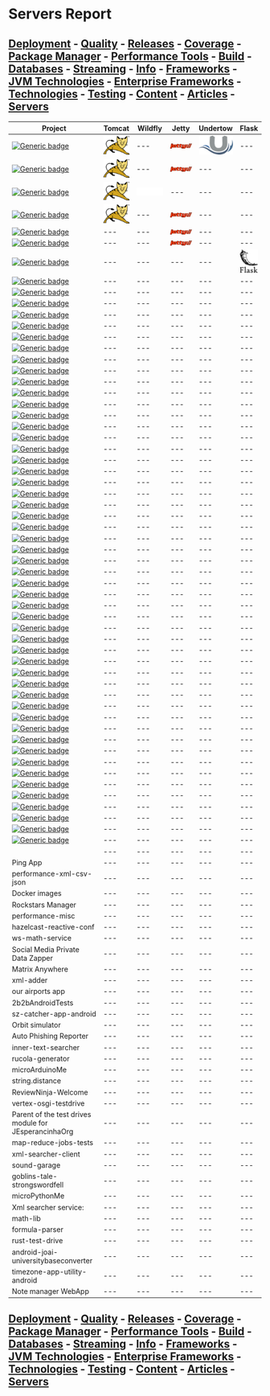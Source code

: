 # Servers Report

## [Deployment](./Deployment.md) - [Quality](./Quality.md) - [Releases](./Releases.md) - [Coverage](./Coverage.md) - [Package Manager](./PkgManager.md) - [Performance Tools](./Performance.md) - [Build](./Build.md) - [Databases](./Databases.md) - [Streaming](./Streaming.md) - [Info](./Info.md) - [Frameworks](./Frameworks.md) - [JVM Technologies](./TechJVM.md) - [Enterprise Frameworks](./Enterprise.md) - [Technologies](./Tech.md) - [Testing](./Testing.md) - [Content](./Content.md) - [Articles](./Articles.md) - [Servers](./Servers.md) 

|Project|Tomcat|Wildfly|Jetty|Undertow|Flask|
|---|---|---|---|---|---|
|[![Generic badge](https://img.shields.io/static/v1.svg?label=GitHub&message=Spring%20Master%205%20Test%20Drives&color=informational)](https://github.com/jesperancinha/jeorg-spring-master-5-test-drives)|[![alt text](https://raw.githubusercontent.com/jesperancinha/project-signer/master/project-signer-templates/icons-50/tomcat-50.png "Tomcat")](http://tomcat.apache.org/)|---|[![alt text](https://raw.githubusercontent.com/jesperancinha/project-signer/master/project-signer-templates/icons-50/jetty-50.png "Jetty")](https://www.eclipse.org/jetty/)|[![alt text](https://raw.githubusercontent.com/jesperancinha/project-signer/master/project-signer-templates/icons-50/undertow-50.png "Undertow")](https://undertow.io/)|---|
|[![Generic badge](https://img.shields.io/static/v1.svg?label=GitHub&message=Camel%20Test%20Drives&color=informational)](https://github.com/jesperancinha/jeorg-camel-test-drives)|[![alt text](https://raw.githubusercontent.com/jesperancinha/project-signer/master/project-signer-templates/icons-50/tomcat-50.png "Tomcat")](http://tomcat.apache.org/)|---|[![alt text](https://raw.githubusercontent.com/jesperancinha/project-signer/master/project-signer-templates/icons-50/jetty-50.png "Jetty")](https://www.eclipse.org/jetty/)|---|---|
|[![Generic badge](https://img.shields.io/static/v1.svg?label=GitHub&message=Java%20EE%207%20Test%20Drives&color=informational)](https://github.com/jesperancinha/jeorg-java-ee-7-test-drives)|[![alt text](https://raw.githubusercontent.com/jesperancinha/project-signer/master/project-signer-templates/icons-50/tomcat-50.png "Tomcat")](https://tomcat.apache.org/whichversion.html)|[![alt text](https://raw.githubusercontent.com/jesperancinha/project-signer/master/project-signer-templates/icons-50/wild-fly-50.png "WildFly")](https://www.wildfly.org/)|---|---|---|
|[![Generic badge](https://img.shields.io/static/v1.svg?label=GitHub&message=Bisca%20JE&color=informational)](https://github.com/jesperancinha/biscaje)|[![alt text](https://raw.githubusercontent.com/jesperancinha/project-signer/master/project-signer-templates/icons-50/tomcat-50.png "Tomcat")](http://tomcat.apache.org/)|---|[![alt text](https://raw.githubusercontent.com/jesperancinha/project-signer/master/project-signer-templates/icons-50/jetty-50.png "Jetty")](https://www.eclipse.org/jetty/)|---|---|
|[![Generic badge](https://img.shields.io/static/v1.svg?label=GitHub&message=Your%20finance%20JE&color=informational)](https://github.com/jesperancinha/your-finance-je)|---|---|[![alt text](https://raw.githubusercontent.com/jesperancinha/project-signer/master/project-signer-templates/icons-50/jetty-50.png "Jetty")](https://www.eclipse.org/jetty/)|---|---|
|[![Generic badge](https://img.shields.io/static/v1.svg?label=GitHub&message=Spring%205%20Test%20Drives&color=informational)](https://github.com/jesperancinha/jeorg-spring-5-test-drives)|---|---|[![alt text](https://raw.githubusercontent.com/jesperancinha/project-signer/master/project-signer-templates/icons-50/jetty-50.png "Jetty")](https://www.eclipse.org/jetty/)|---|---|
|[![Generic badge](https://img.shields.io/static/v1.svg?label=GitHub&message=Med%20Dicom%20Service🏥&color=informational)](https://github.com/jesperancinha/med_dicom_service)|---|---|---|---|[![alt text](https://raw.githubusercontent.com/jesperancinha/project-signer/master/project-signer-templates/icons-50/flask-50.png "Flask Service")](https://flask.palletsprojects.com/)|
|[![Generic badge](https://img.shields.io/static/v1.svg?label=GitHub&message=Concert%20Demos%20🎸%20&color=informational)](https://github.com/jesperancinha/concert-demos-root)|---|---|---|---|---|
|[![Generic badge](https://img.shields.io/static/v1.svg?label=GitHub&message=City%20Library%20Management%20🏢&color=informational)](https://github.com/jesperancinha/advanced-library-management)|---|---|---|---|---|
|[![Generic badge](https://img.shields.io/static/v1.svg?label=GitHub&message=From%20Paris%20to%20Berlin%20🛣&color=informational)](https://github.com/jesperancinha/from-paris-to-berlin-circuit-breaker)|---|---|---|---|---|
|[![Generic badge](https://img.shields.io/static/v1.svg?label=GitHub&message=StaCo%20App%20🪙%20&color=informational)](https://github.com/jesperancinha/staco-app)|---|---|---|---|---|
|[![Generic badge](https://img.shields.io/static/v1.svg?label=GitHub&message=Sea%20Shell%20Archiver&color=informational)](https://github.com/jesperancinha/sea-shell-archiver)|---|---|---|---|---|
|[![Generic badge](https://img.shields.io/static/v1.svg?label=GitHub&message=VMA%20Archiver%20📼%20&color=informational)](https://github.com/jesperancinha/vma-archiver)|---|---|---|---|---|
|[![Generic badge](https://img.shields.io/static/v1.svg?label=GitHub&message=ISBN%20Stacks%20📚%20&color=informational)](https://github.com/jesperancinha/isbn-stacks)|---|---|---|---|---|
|[![Generic badge](https://img.shields.io/static/v1.svg?label=GitHub&message=JEOrg%20Cloud%20Test%20Drives&color=informational)](https://github.com/jesperancinha/jeorg-cloud-test-drives)|---|---|---|---|---|
|[![Generic badge](https://img.shields.io/static/v1.svg?label=BitBucket&message=Newscast%20Explorer&color=informational)](https://bitbucket.org/jesperancinha/news-cast-explorer)|---|---|---|---|---|
|[![Generic badge](https://img.shields.io/static/v1.svg?label=GitLab&message=Video%20Series%20Apps&color=informational)](https://gitlab.com/jesperancinha/video-series-app)|---|---|---|---|---|
|[![Generic badge](https://img.shields.io/static/v1.svg?label=GitLab&message=Bridge%20Management%20Logistics&color=informational)](https://gitlab.com/jesperancinha/bridge-logistics)|---|---|---|---|---|
|[![Generic badge](https://img.shields.io/static/v1.svg?label=GitLab&message=Favourite%20Lyrics%20App&color=informational)](https://gitlab.com/jesperancinha/favourite-lyrics-app)|---|---|---|---|---|
|[![Generic badge](https://img.shields.io/static/v1.svg?label=BitBucket&message=International%20Airports&color=informational)](https://bitbucket.org/jesperancinha/international-airports-service-root)|---|---|---|---|---|
|[![Generic badge](https://img.shields.io/static/v1.svg?label=GitHub&message=Geo%20Calculator&color=informational)](https://github.com/JEsperancinhaOrg/geo-calculator)|---|---|---|---|---|
|[![Generic badge](https://img.shields.io/static/v1.svg?label=GitHub&message=JSON%20to%20Builder%20Pattern&color=informational)](https://github.com/jesperancinha/json-to-builder-pattern)|---|---|---|---|---|
|[![Generic badge](https://img.shields.io/static/v1.svg?label=GitHub&message=Project%20Signer%20🖋&color=informational)](https://github.com/jesperancinha/project-signer)|---|---|---|---|---|
|[![Generic badge](https://img.shields.io/static/v1.svg?label=GitHub&message=Consolerizer&color=informational)](https://github.com/JEsperancinhaOrg/consolerizer-root)|---|---|---|---|---|
|[![Generic badge](https://img.shields.io/static/v1.svg?label=GitHub&message=Markdowner&color=informational)](https://github.com/jesperancinha/markdowner)|---|---|---|---|---|
|[![Generic badge](https://img.shields.io/static/v1.svg?label=GitHub&message=ITF%20Chartizate&color=informational)](https://github.com/JEsperancinhaOrg/itf-chartizate)|---|---|---|---|---|
|[![Generic badge](https://img.shields.io/static/v1.svg?label=GitHub&message=ITF%20Chartizate%20Modules&color=informational)](https://github.com/JEsperancinhaOrg/itf-chartizate-modules)|---|---|---|---|---|
|[![Generic badge](https://img.shields.io/static/v1.svg?label=GitHub&message=Kotlin%20Test%20Drives&color=informational)](https://github.com/jesperancinha/kotlin-test-drives)|---|---|---|---|---|
|[![Generic badge](https://img.shields.io/static/v1.svg?label=GitHub&message=Coffee%20Cups%20Kalah%20☕️%20&color=informational)](https://github.com/jesperancinha/mancalaje)|---|---|---|---|---|
|[![Generic badge](https://img.shields.io/static/v1.svg?label=GitHub&message=Algorithms%20Test%20Drives&color=informational)](https://github.com/jesperancinha/jeorg-algorithms-test-drives)|---|---|---|---|---|
|[![Generic badge](https://img.shields.io/static/v1.svg?label=GitHub&message=Image%20Train%20Filters%20Services&color=informational)](https://github.com/jesperancinha/image-train-filters-scala)|---|---|---|---|---|
|[![Generic badge](https://img.shields.io/static/v1.svg?label=GitHub&message=Web%20Parser%20CSV&color=informational)](https://github.com/jesperancinha/web-parser-csv)|---|---|---|---|---|
|[![Generic badge](https://img.shields.io/static/v1.svg?label=GitHub&message=Buy%20Odd%20Yucca%20Concert🌴&color=informational)](https://github.com/jesperancinha/buy-odd-yucca-concert)|---|---|---|---|---|
|[![Generic badge](https://img.shields.io/static/v1.svg?label=GitHub&message=Java%2011%20Test%20Drives&color=informational)](https://github.com/jesperancinha/jeorg-java-11-test-drives)|---|---|---|---|---|
|[![Generic badge](https://img.shields.io/static/v1.svg?label=GitHub&message=Performance%20Objects%20&color=informational)](https://github.com/jesperancinha/performance-projects)|---|---|---|---|---|
|[![Generic badge](https://img.shields.io/static/v1.svg?label=GitHub&message=Scala%20Test%20Drives&color=informational)](https://github.com/jesperancinha/jeorg-scala-test-drives)|---|---|---|---|---|
|[![Generic badge](https://img.shields.io/static/v1.svg?label=GitHub&message=Java%2017%20Test%20Drives&color=informational)](https://github.com/jesperancinha/jeorg-java-17-test-drives)|---|---|---|---|---|
|[![Generic badge](https://img.shields.io/static/v1.svg?label=GitHub&message=Finantial%20Transactions%20in%20Akka%20💶&color=informational)](https://github.com/jesperancinha/finantial-transactions-akka)|---|---|---|---|---|
|[![Generic badge](https://img.shields.io/static/v1.svg?label=GitHub&message=omni-reporter-commons&color=informational)](https://github.com/JEsperancinhaOrg/omni-reporter-commons)|---|---|---|---|---|
|[![Generic badge](https://img.shields.io/static/v1.svg?label=GitHub&message=omni-coveragereporter-maven-plugin&color=informational)](https://github.com/JEsperancinhaOrg/omni-reporter-maven-plugin)|---|---|---|---|---|
|[![Generic badge](https://img.shields.io/static/v1.svg?label=GitHub&message=omni-coveragereporter-gradle-plugin&color=informational)](https://github.com/JEsperancinhaOrg/omni-reporter-gradle-plugin)|---|---|---|---|---|
|[![Generic badge](https://img.shields.io/static/v1.svg?label=GitHub&message=Java%20EE%20Test%20Drives&color=informational)](https://github.com/jesperancinha/jeorg-java-ee-test-drives)|---|---|---|---|---|
|[![Generic badge](https://img.shields.io/static/v1.svg?label=GitHub&message=image-sizer&color=informational)](https://github.com/jesperancinha/image-sizer)|---|---|---|---|---|
|[![Generic badge](https://img.shields.io/static/v1.svg?label=GitHub&message=Coffee%20Paradigms&color=informational)](https://github.com/jesperancinha/coffee-paradigms)|---|---|---|---|---|
|[![Generic badge](https://img.shields.io/static/v1.svg?label=GitHub&message=String%20Array%20Paradigms&color=informational)](https://github.com/jesperancinha/string-array-paradigms)|---|---|---|---|---|
|[![Generic badge](https://img.shields.io/static/v1.svg?label=GitHub&message=ITF%20Android&color=informational)](https://github.com/jesperancinha/image-train-filters-android)|---|---|---|---|---|
|[![Generic badge](https://img.shields.io/static/v1.svg?label=BitBucket&message=Kitten%20House%20Care&color=informational)](https://bitbucket.org/jesperancinha/kitten-house-care-parent)|---|---|---|---|---|
|[![Generic badge](https://img.shields.io/static/v1.svg?label=GitHub&message=Agent%20Network&color=informational "Agent Network")](http://github.com/jesperancinha/agent-network)|---|---|---|---|---|
|[![Generic badge](https://img.shields.io/static/v1.svg?label=GitHub&message=Multi%20Image%20Comparer&color=informational)](https://github.com/jesperancinha/multi-image-comparer)|---|---|---|---|---|
|[![Generic badge](https://img.shields.io/static/v1.svg?label=GitHub&message=Images%20Go&color=informational)](https://github.com/jesperancinha/images-go)|---|---|---|---|---|
|[![Generic badge](https://img.shields.io/static/v1.svg?label=GitLab&message=Joao%20Filipe%20Sabino%20Esperancinha%20Home&color=informational)](https://gitlab.com/jesperancinha/joao-filipe-sabino-esperancinha-home)|---|---|---|---|---|
|[![Generic badge](https://img.shields.io/static/v1.svg?label=GitLab&message=Airflights%20Clojure&color=informational)](https://github.com/jesperancinha/airflights-clojure)|---|---|---|---|---|
|[![Generic badge](https://img.shields.io/static/v1.svg?label=GitHub&message=unit-test-exchange-maven-plugin&color=informational)](https://github.com/JEsperancinhaOrg/unit-test-exchange-maven-plugin)|---|---|---|---|---|
|[![Generic badge](https://img.shields.io/static/v1.svg?label=GitHub&message=omni-coveragereporter-python&color=informational)](https://github.com/JEsperancinhaOrg/omni-coveragereporter-python)|---|---|---|---|---|
|[![Generic badge](https://img.shields.io/static/v1.svg?label=GitHub&message=spring-xml-bean-to-java-maven-plugin&color=informational)](https://github.com/JEsperancinhaOrg/spring-xml-bean-to-java-maven-plugin)|---|---|---|---|---|
|[![Generic badge](https://img.shields.io/static/v1.svg?label=GitHub&message=android-action🤖&color=informational)](https://github.com/JEsperancinhaOrg/android-action)|---|---|---|---|---|
|[![Generic badge](https://img.shields.io/static/v1.svg?label=GitHub&message=itf-chartizate-android&color=informational)](https://github.com/JEsperancinhaOrg/itf-chartizate-android)|---|---|---|---|---|
|[![Generic badge](https://img.shields.io/static/v1.svg?label=GitHub&message=Security%20Test%20Drives&color=informational)](https://github.com/jesperancinha/security-test-drives)|---|---|---|---|---|
||---|---|---|---|---|
|Ping App|---|---|---|---|---|
|performance-xml-csv-json|---|---|---|---|---|
|Docker images|---|---|---|---|---|
|Rockstars Manager|---|---|---|---|---|
|performance-misc|---|---|---|---|---|
|hazelcast-reactive-conf|---|---|---|---|---|
|ws-math-service|---|---|---|---|---|
|Social Media Private Data Zapper|---|---|---|---|---|
|Matrix Anywhere|---|---|---|---|---|
|xml-adder|---|---|---|---|---|
|our airports app|---|---|---|---|---|
|2b2bAndroidTests|---|---|---|---|---|
|sz-catcher-app-android|---|---|---|---|---|
|Orbit simulator|---|---|---|---|---|
|Auto Phishing Reporter|---|---|---|---|---|
|inner-text-searcher|---|---|---|---|---|
|rucola-generator|---|---|---|---|---|
|microArduinoMe|---|---|---|---|---|
|string.distance|---|---|---|---|---|
|ReviewNinja-Welcome|---|---|---|---|---|
|vertex-osgi-testdrive|---|---|---|---|---|
|Parent of the test drives module for JEsperancinhaOrg|---|---|---|---|---|
|map-reduce-jobs-tests|---|---|---|---|---|
|xml-searcher-client|---|---|---|---|---|
|sound-garage|---|---|---|---|---|
|goblins-tale-strongswordfell|---|---|---|---|---|
|microPythonMe|---|---|---|---|---|
|Xml searcher service:|---|---|---|---|---|
|math-lib|---|---|---|---|---|
|formula-parser|---|---|---|---|---|
|rust-test-drive|---|---|---|---|---|
|android-joai-universitybaseconverter|---|---|---|---|---|
|timezone-app-utility-android|---|---|---|---|---|
|Note manager WebApp|---|---|---|---|---|
## [Deployment](./Deployment.md) - [Quality](./Quality.md) - [Releases](./Releases.md) - [Coverage](./Coverage.md) - [Package Manager](./PkgManager.md) - [Performance Tools](./Performance.md) - [Build](./Build.md) - [Databases](./Databases.md) - [Streaming](./Streaming.md) - [Info](./Info.md) - [Frameworks](./Frameworks.md) - [JVM Technologies](./TechJVM.md) - [Enterprise Frameworks](./Enterprise.md) - [Technologies](./Tech.md) - [Testing](./Testing.md) - [Content](./Content.md) - [Articles](./Articles.md) - [Servers](./Servers.md) 

